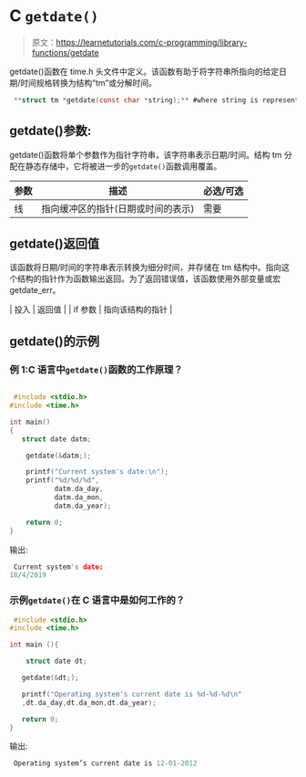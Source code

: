 # C `getdate()`

> 原文：<https://learnetutorials.com/c-programming/library-functions/getdate>

getdate()函数在 time.h 头文件中定义。该函数有助于将字符串所指向的给定日期/时间规格转换为结构“tm”或分解时间。

```c
 **struct tm *getdate(const char *string);** #where string is representation of a date or time 

```

## getdate()参数:

getdate()函数将单个参数作为指针字符串，该字符串表示日期/时间。结构 tm 分配在静态存储中，它将被进一步的`getdate()`函数调用覆盖。

| ****参数**** | ****描述**** | ****必选/可选**** |
| --- | --- | --- |
| 线 | 指向缓冲区的指针(日期或时间的表示) | 需要 |

## getdate()返回值

该函数将日期/时间的字符串表示转换为细分时间，并存储在 tm 结构中。指向这个结构的指针作为函数输出返回。为了返回错误值，该函数使用外部变量或宏 getdate_err。

| 投入 | 返回值 |
| if 参数 | 指向该结构的指针 |

## getdate()的示例

### 例 1:C 语言中`getdate()`函数的工作原理？

```c

 #include <stdio.h>
#include <time.h>

int main()
{
   struct date datm;

    getdate(&datm;);

    printf("Current system's date:\n");
    printf("%d/%d/%d",
           datm.da_day,
           datm.da_mon,
           datm.da_year);

    return 0;
} 

```

输出:

```c
 Current system's date:
18/4/2019 
```

### 示例`getdate()`在 C 语言中是如何工作的？

```c
 #include <stdio.h>
#include <time.h>

int main (){

    struct date dt;

   getdate(&dt;);

   printf("Operating system's current date is %d-%d-%d\n"
   ,dt.da_day,dt.da_mon,dt.da_year);

   return 0;
} 

```

输出:

```c
 Operating system’s current date is 12-01-2012 
```